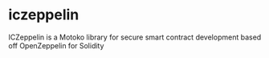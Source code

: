 # iczeppelin
ICZeppelin is a Motoko library for secure smart contract development based off OpenZeppelin for Solidity
